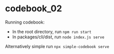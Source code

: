 # codebook_02

Running codebook:

- In the root directory, run `npm run start`
- In packages/cli/dist, run `node index.js serve`

Alternatively simple run `npx simple-codebook serve`

